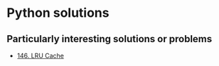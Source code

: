 # Python solutions

## Particularly interesting solutions or problems

- [146. LRU Cache](./146_lru_cache.py)
